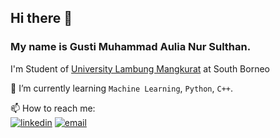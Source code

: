 ## Hi there 👋

### My name is **Gusti Muhammad Aulia Nur Sulthan**.

I'm Student of [University Lambung Mangkurat](https://ulm.ac.id/id/) at South Borneo

🌱 I’m currently learning `Machine Learning`, `Python`, `C++`.

📫 How to reach me: </br>
[<img alt="linkedin" src="https://img.shields.io/badge/linkedin-%230077B5.svg?&style=for-the-badge&logo=linkedin&logoColor=white" />]([https://www.linkedin.com/in/virgiawankusuma/](https://www.linkedin.com/in/tann20))
[<img alt="email" src="https://img.shields.io/badge/Email-D14836?style=for-the-badge&logo=gmail&logoColor=white" />](mailto:kaitora200@gmail.com)

<!--
**tnnz20/tnnz20** is a ✨ _special_ ✨ repository because its `README.md` (this file) appears on your GitHub profile.

Here are some ideas to get you started:

- 🔭 I’m currently working on ...
- 🌱 I’m currently learning ...
- 👯 I’m looking to collaborate on ...
- 🤔 I’m looking for help with ...
- 💬 Ask me about ...
- 📫 How to reach me: ...
- 😄 Pronouns: ...
- ⚡ Fun fact: ...
-->
